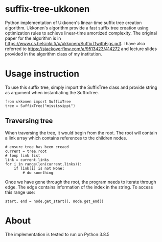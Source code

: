 # suffix-tree-ukkonen
Python implementation of Ukkonen's linear-time suffix tree creation algorithm.
Ukkonen's algorithm provide a fast suffix tree creation using optimization rules 
to achieve linear-time amortized complexity. The original paper for the algorithm is in
https://www.cs.helsinki.fi/u/ukkonen/SuffixT1withFigs.pdf. I have also referred to 
https://stackoverflow.com/a/9513423/414272 and lecture slides provided in the algorithm class 
of my institution.

# Usage instruction
To use this suffix tree, simply import the SuffixTree class and provide string as 
argument when instantiating the SuffixTree.

```
from ukkonen import SuffixTree
tree = SuffixTree("mississippi")
```

## Traversing tree
When traversing the tree, it would begin from the root.
The root will contain a link array which contains references
to the children nodes.
```
# ensure tree has been creaed
current = tree.root
# loop link list
link = current.links
for i in range(len(current.links)):
    if link[i] is not None:
        # do something
```
Once we have gone through the root, the program
needs to iterate through edge. The edge
contains information of the index in the string.
To access this range use:
```
start, end = node.get_start(), node.get_end()
```

# About
The implementation is tested to run on Python 3.8.5
